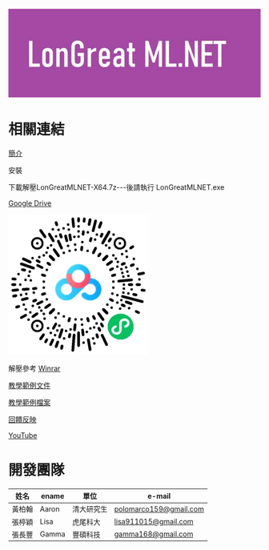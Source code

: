 ![Logo](LMLNET.jpg)

# 相關連結

[簡介](/CHT/Introduction.pdf)

安裝

下載解壓LonGreatMLNET-X64.7z---後請執行 LonGreatMLNET.exe 

[Google Drive](http://drive.longreat.net)

[![baidu](2dCode.png)](http://baidu.longreat.net)


解壓參考  [Winrar](https://www.win-rar.com/)


[教學範例文件](/CHT/)

[教學範例檔案](/TeachingExample.zip)

[回饋反映](http://fb.longreat.net)

[YouTube](http://youtube.longreat.net)


# 開發團隊

| 姓名  | ename  | 單位 |  e-mail |
| -------|------ | -------|------ |
| 黃柏翰 | Aaron | 清大研究生 | [polomarco159@gmail.com](polomarco159@gmail.com)  |
| 張楟穎 | Lisa | 虎尾科大   | [lisa911015@gmail.com](lisa911015@gmail.com)  |
| 張長豐 | Gamma | 豐碩科技   | [gamma168@gmail.com](gamma168@gmail.com)  |
